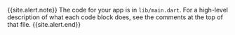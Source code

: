{{site.alert.note}}
  The code for your app is in `lib/main.dart`.
  For a high-level description of what each code block does, see the
  comments at the top of that file.
{{site.alert.end}}
